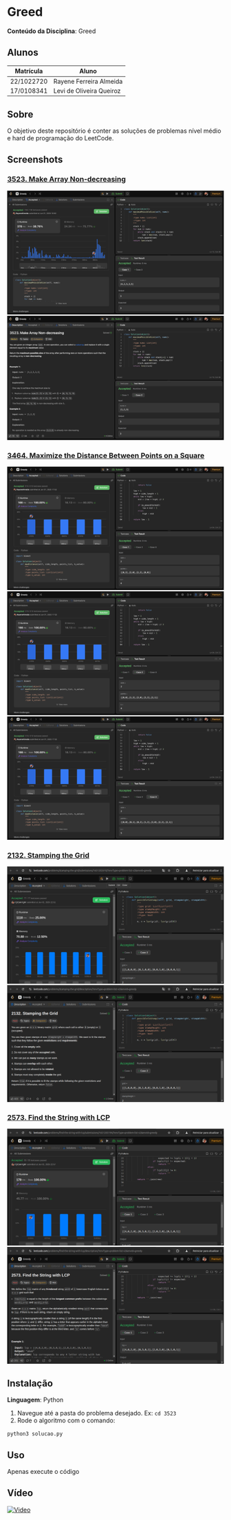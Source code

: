# Greed

**Conteúdo da Disciplina**: Greed

## Alunos
|Matrícula | Aluno |
| -- | -- |
| 22/1022720  | Rayene Ferreira Almeida |
| 17/0108341 | Levi de Oliveira Queiroz |


## Sobre 
O objetivo deste repositório é conter as soluções de problemas nível médio e hard de programação do LeetCode. 


## Screenshots
### [3523. Make Array Non-decreasing](https://leetcode.com/problems/make-array-non-decreasing/?envType=problem-list-v2&envId=greedy)

![3523](assets/3523.png)
![3523](assets/3523.2.png)

### [3464. Maximize the Distance Between Points on a Square](https://leetcode.com/problems/maximize-the-distance-between-points-on-a-square/description/?envType=problem-list-v2&envId=greedy)


![2290](assets/3464.png)
![2290](assets/3464.2.png)
![2290](assets/3464.3.png)


### [2132. Stamping the Grid](https://leetcode.com/problems/stamping-the-grid/description/?envType=problem-list-v2&envId=greedy)

![2132](assets/2132_1.png)
![2132](assets/2132_2.png)


### [2573. Find the String with LCP](https://leetcode.com/problems/find-the-string-with-lcp/description/?envType=problem-list-v2&envId=greedy)

![2573](assets/2573_1.png)
![2573](assets/2573_2.png)

## Instalação 
**Linguagem**: Python<br>
1. Navegue até a pasta do problema desejado. Ex: `cd 3523`
2. Rode o algoritmo com o comando:

```
python3 solucao.py
```

## Uso 
Apenas execute o código

## Vídeo 

[![Video](https://img.youtube.com/vi/czFODCGUp9A/0.jpg)](https://youtu.be/czFODCGUp9A)
